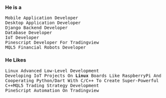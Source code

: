 <h3>He is a</h3>
<pre>
Mobile Application Developer
Desktop Application Developer
Django Backend Developer
Database Developer
IoT Developer
Pinescript Developer For Tradingview
MQL5 Financial Robots Developer
</pre>
<h3>He Likes</h3>
<pre>
Linux Advanced Low-Level Development
Developing IoT Projects On <b>Linux</b> Boards Like RaspberryPi And OrangePi
Cooperating Python/Dart With C/C++ To Create Super-Powerful Solutions
C++MQL5 Trading Strategy Development
PineScript Automation On Tradingview
<pre>
